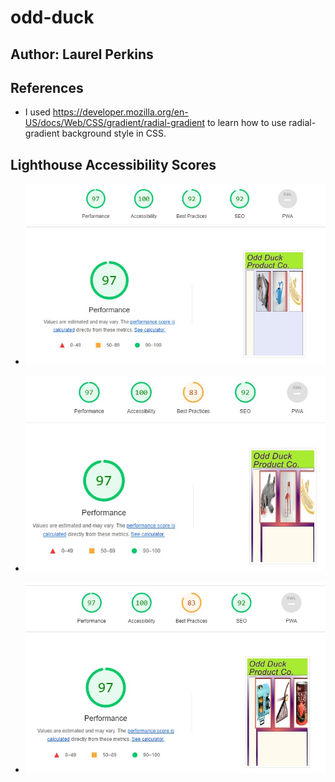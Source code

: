 # odd-duck

## Author: Laurel Perkins

## References

* I used <https://developer.mozilla.org/en-US/docs/Web/CSS/gradient/radial-gradient> to learn how to use radial-gradient background style in CSS.

## Lighthouse Accessibility Scores

* ![Lighthouse Score for Lab 11b](assets/lab-11-lighthouse.jpg)

* ![Lighthouse Score for Lab 13](assets/lab-13-lighthouse.jpg)

* ![Lighthouse Score for Final Submission](assets/lab-15b-lighthouse.jpg)